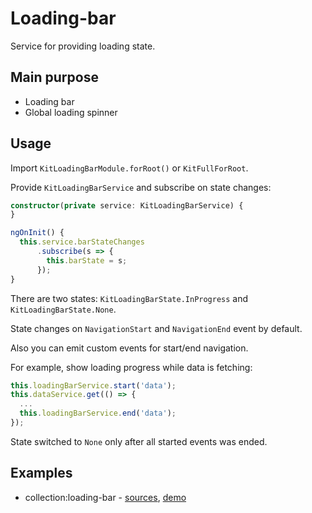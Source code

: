 # Loading-bar

Service for providing loading state.


## Main purpose

* Loading bar
* Global loading spinner


## Usage

Import `KitLoadingBarModule.forRoot()` or `KitFullForRoot`.

Provide `KitLoadingBarService` and subscribe on state changes:

```typescript
constructor(private service: KitLoadingBarService) {
}

ngOnInit() {
  this.service.barStateChanges
      .subscribe(s => {
        this.barState = s;
      });
}
```

There are two states: `KitLoadingBarState.InProgress` and `KitLoadingBarState.None`.

State changes on `NavigationStart` and `NavigationEnd` event by default.

Also you can emit custom events for start/end navigation.

For example, show loading progress while data is fetching:

```typescript
this.loadingBarService.start('data');
this.dataService.get(() => {
  ...
  this.loadingBarService.end('data');
});
```

State switched to `None` only after all started events was ended.


## Examples

* collection:loading-bar - [sources](https://github.com/ngx-kit/ngx-kit/tree/master/packages/collection/lib/ui-loading-bar), [demo](https://ngx-kit.com/collection/module/ui-loading-bar)
